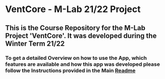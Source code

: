 # VentCore - M-Lab 21/22 Project

## This is the Course Repository for the M-Lab Project 'VentCore'. It was developed during the Winter Term 21/22

### To get a detailed Overview on how to use the App, which features are available and how this app was developed please follow the Instructions provided in the Main [Readme](./App/uke_mlab/README.md)
